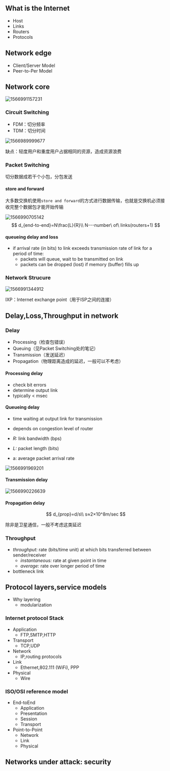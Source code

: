 ## What is the Internet

- Host
- Links
- Routers
- Protocols

## Network edge

- Client/Server Model
- Peer-to-Per Model

## Network core

![1566991157231](C:\Users\yemq3\AppData\Roaming\Typora\typora-user-images\1566991157231.png)

### Circuit Switching

- FDM：切分频率
- TDM：切分时间

![1566989999677](C:\Users\yemq3\AppData\Roaming\Typora\typora-user-images\1566989999677.png)

缺点：轻度用户和重度用户占据相同的资源，造成资源浪费

### Packet Switching

切分数据成若干个小包，分包发送

#### store and forward

大多数交换机使用`store and forward`的方式进行数据传输，也就是交换机必须接收完整个数据包才能开始传输

![1566990705142](C:\Users\yemq3\AppData\Roaming\Typora\typora-user-images\1566990705142.png)
$$
d_{end-to-end}=N\frac{L}{R}\\
N---number\ of\ links(routers+1)
$$

#### queueing delay and loss

- if arrival rate (in bits) to link exceeds transmission rate of link for a period of time:
  - packets will queue, wait to be transmitted on link 
  - packets can be dropped (lost) if memory (buffer) fills up

### Network Strucure

![1566991344912](C:\Users\yemq3\AppData\Roaming\Typora\typora-user-images\1566991344912.png)

IXP：Internet exchange point（用于ISP之间的连接）

## Delay,Loss,Throughput in network

### Delay

- Processing（检查包错误）
- Queuing（见Packet Switching处的笔记）
- Transmission（发送延迟）
- Propagation（物理距离造成的延迟，一般可以不考虑）

#### Processing delay

- check bit errors
- determine output link
- typically < msec

#### Queueing delay

- time waiting at output link for transmission
- depends on congestion level of router

- *R:* link bandwidth (bps)
- *L:* packet length (bits)
- a: average packet arrival rate

![1566991969201](C:\Users\yemq3\AppData\Roaming\Typora\typora-user-images\1566991969201.png)

####  Transmission delay

![1566990226639](C:\Users\yemq3\AppData\Roaming\Typora\typora-user-images\1566990226639.png)

#### Propagation delay

$$
d_{prop}=d/s\\
s≈2×10^8m/sec
$$

除非是卫星通信，一般不考虑这类延迟

### Throughput

- *throughput:* rate (bits/time unit) at which bits transferred between sender/receiver
  - *instantaneous:* rate at given point in time
  - *average:* rate over longer period of time
- bottleneck link

## Protocol layers,service models

- Why layering
  - modularization



### Internet protocol Stack

- Application
  - FTP,SMTP,HTTP
- Transport
  - TCP,UDP
- Network
  - IP,routing protocols
- Link
  - Ethernet,802.111 (WiFi), PPP
- Physical
  - Wire

### ISO/OSI reference model

- End-toEnd
  - Application
  - Presentation
  - Session
  - Transport
- Point-to-Point
  - Network
  - Link
  - Physical

## Networks under attack: security

